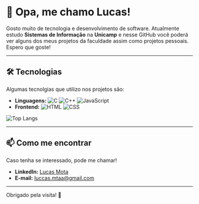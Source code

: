 # 👋 Opa, me chamo Lucas!

Gosto muito de tecnologia e desenvolvimento de software. Atualmente estudo **Sistemas de Informação** na **Unicamp** e nesse GitHub você poderá ver alguns dos meus projetos da faculdade assim como projetos pessoais. Espero que goste!

---

## 🛠️ Tecnologias
Algumas tecnolgias que utilizo nos projetos são:
- **Linguagens:** ![C](https://img.shields.io/badge/-C-A8B9CC?style=flat-square&logo=c&logoColor=white) ![C++](https://img.shields.io/badge/-C++-00599C?style=flat-square&logo=c%2B%2B&logoColor=white) ![JavaScript](https://img.shields.io/badge/-JavaScript-F7DF1E?style=flat-square&logo=javascript&logoColor=black)
- **Frontend:** ![HTML](https://img.shields.io/badge/-HTML-E34F26?style=flat-square&logo=html5&logoColor=white) ![CSS](https://img.shields.io/badge/-CSS-1572B6?style=flat-square&logo=css3&logoColor=white)

![Top Langs](https://github-readme-stats.vercel.app/api/top-langs/?username=Lucas-Mta&layout=compact&theme=radical)

---

## 📫 Como me encontrar
Caso tenha se interessado, pode me chamar!
- **LinkedIn:** [Lucas Mota](www.linkedin.com/in/lucas-motadev)
- **E-mail:** luccas.mtaa@gmail.com

---

Obrigado pela visita! 🤝

